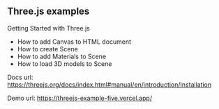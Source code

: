 ## Three.js examples

Getting Started with Three.js

* How to add Canvas to HTML document
* How to create Scene
* How to add Materials to Scene
* How to load 3D models to Scene

Docs url: https://threejs.org/docs/index.html#manual/en/introduction/Installation

Demo url: https://threejs-example-five.vercel.app/
